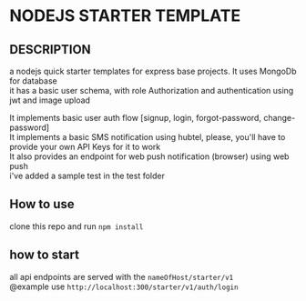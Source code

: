 # NODEJS STARTER TEMPLATE

## DESCRIPTION

a nodejs quick starter templates for express base projects. It uses MongoDb for database  
it has a basic user schema, with role Authorization and authentication using jwt and image upload    

It implements basic user auth flow [signup, login, forgot-password, change-password]  
It implements a basic SMS notification using hubtel, please, you'll have to provide your own API Keys for it to work  
It also provides an endpoint for web push notification (browser) using web push   
i've added a sample test in the test folder 



## How to use

clone this repo and run `npm install`

## how to start

all api endpoints are served with the `nameOfHost/starter/v1`  
@example use
`http://localhost:300/starter/v1/auth/login`
